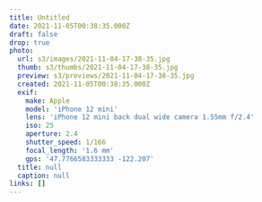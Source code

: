 ```yaml
---
title: Untitled
date: 2021-11-05T00:38:35.000Z
draft: false
drop: true
photo:
  url: s3/images/2021-11-04-17-38-35.jpg
  thumb: s3/thumbs/2021-11-04-17-38-35.jpg
  preview: s3/previews/2021-11-04-17-38-35.jpg
  created: 2021-11-05T00:38:35.000Z
  exif:
    make: Apple
    model: 'iPhone 12 mini'
    lens: 'iPhone 12 mini back dual wide camera 1.55mm f/2.4'
    iso: 25
    aperture: 2.4
    shutter_speed: 1/166
    focal_length: '1.6 mm'
    gps: '47.7766583333333 -122.207'
  title: null
  caption: null
links: []
---
```

